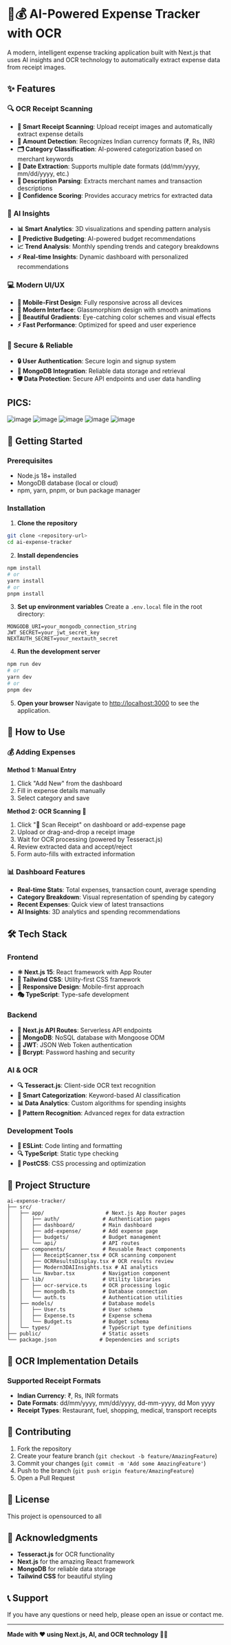 # 🤖💰 AI-Powered Expense Tracker with OCR

A modern, intelligent expense tracking application built with Next.js that uses AI insights and OCR technology to automatically extract expense data from receipt images.

## ✨ Features

### 🔍 **OCR Receipt Scanning**
- **📸 Smart Receipt Scanning**: Upload receipt images and automatically extract expense details
- **💸 Amount Detection**: Recognizes Indian currency formats (₹, Rs, INR)
- **🗂️ Category Classification**: AI-powered categorization based on merchant keywords
- **📆 Date Extraction**: Supports multiple date formats (dd/mm/yyyy, mm/dd/yyyy, etc.)
- **📝 Description Parsing**: Extracts merchant names and transaction descriptions
- **🎯 Confidence Scoring**: Provides accuracy metrics for extracted data

### 🤖 **AI Insights**
- **📊 Smart Analytics**: 3D visualizations and spending pattern analysis
- **🔮 Predictive Budgeting**: AI-powered budget recommendations
- **📈 Trend Analysis**: Monthly spending trends and category breakdowns
- **⚡ Real-time Insights**: Dynamic dashboard with personalized recommendations

### 💻 **Modern UI/UX**
- **📱 Mobile-First Design**: Fully responsive across all devices
- **🎨 Modern Interface**: Glassmorphism design with smooth animations
- **🌈 Beautiful Gradients**: Eye-catching color schemes and visual effects
- **⚡ Fast Performance**: Optimized for speed and user experience

### 🔐 **Secure & Reliable**
- **🔒 User Authentication**: Secure login and signup system
- **💾 MongoDB Integration**: Reliable data storage and retrieval
- **🛡️ Data Protection**: Secure API endpoints and user data handling


## PICS:
![image](https://github.com/user-attachments/assets/d95ac3b8-7554-4edf-a928-0c60626b2fda)
![image](https://github.com/user-attachments/assets/e4c2302b-6f69-4ae1-885d-80e8c5aa56f2)
![image](https://github.com/user-attachments/assets/6f8cb0bc-e8e4-43cd-b4f6-0d0497c3a486)
![image](https://github.com/user-attachments/assets/cf2ae109-bcf4-40b1-9cda-42322c1b8c16)
![image](https://github.com/user-attachments/assets/4344d5a6-a328-4764-b248-24a1bbbd402d)

## 🚀 Getting Started

### Prerequisites
- Node.js 18+ installed
- MongoDB database (local or cloud)
- npm, yarn, pnpm, or bun package manager

### Installation

1. **Clone the repository**
```bash
git clone <repository-url>
cd ai-expense-tracker
```

2. **Install dependencies**
```bash
npm install
# or
yarn install
# or
pnpm install
```

3. **Set up environment variables**
Create a `.env.local` file in the root directory:
```env
MONGODB_URI=your_mongodb_connection_string
JWT_SECRET=your_jwt_secret_key
NEXTAUTH_SECRET=your_nextauth_secret
```

4. **Run the development server**
```bash
npm run dev
# or
yarn dev
# or
pnpm dev
```

5. **Open your browser**
Navigate to [http://localhost:3000](http://localhost:3000) to see the application.

## 📱 How to Use

### 💰 Adding Expenses

**Method 1: Manual Entry**
1. Click "Add New" from the dashboard
2. Fill in expense details manually
3. Select category and save

**Method 2: OCR Scanning** 📸
1. Click "📸 Scan Receipt" on dashboard or add-expense page
2. Upload or drag-and-drop a receipt image
3. Wait for OCR processing (powered by Tesseract.js)
4. Review extracted data and accept/reject
5. Form auto-fills with extracted information

### 📊 Dashboard Features
- **Real-time Stats**: Total expenses, transaction count, average spending
- **Category Breakdown**: Visual representation of spending by category
- **Recent Expenses**: Quick view of latest transactions
- **AI Insights**: 3D analytics and spending recommendations

## 🛠️ Tech Stack

### Frontend
- **⚛️ Next.js 15**: React framework with App Router
- **🎨 Tailwind CSS**: Utility-first CSS framework
- **📱 Responsive Design**: Mobile-first approach
- **🎭 TypeScript**: Type-safe development

### Backend
- **🔧 Next.js API Routes**: Serverless API endpoints
- **🍃 MongoDB**: NoSQL database with Mongoose ODM
- **🔐 JWT**: JSON Web Token authentication
- **📧 Bcrypt**: Password hashing and security

### AI & OCR
- **🔍 Tesseract.js**: Client-side OCR text recognition
- **🤖 Smart Categorization**: Keyword-based AI classification
- **📊 Data Analytics**: Custom algorithms for spending insights
- **🎯 Pattern Recognition**: Advanced regex for data extraction

### Development Tools
- **📝 ESLint**: Code linting and formatting
- **🔍 TypeScript**: Static type checking
- **🎨 PostCSS**: CSS processing and optimization

## 📁 Project Structure

```
ai-expense-tracker/
├── src/
│   ├── app/                    # Next.js App Router pages
│   │   ├── auth/              # Authentication pages
│   │   ├── dashboard/         # Main dashboard
│   │   ├── add-expense/       # Add expense page
│   │   ├── budgets/           # Budget management
│   │   └── api/               # API routes
│   ├── components/            # Reusable React components
│   │   ├── ReceiptScanner.tsx # OCR scanning component
│   │   ├── OCRResultsDisplay.tsx # OCR results review
│   │   ├── Modern3DAIInsights.tsx # AI analytics
│   │   └── Navbar.tsx         # Navigation component
│   ├── lib/                   # Utility libraries
│   │   ├── ocr-service.ts     # OCR processing logic
│   │   ├── mongodb.ts         # Database connection
│   │   └── auth.ts            # Authentication utilities
│   ├── models/                # Database models
│   │   ├── User.ts            # User schema
│   │   ├── Expense.ts         # Expense schema
│   │   └── Budget.ts          # Budget schema
│   └── types/                 # TypeScript type definitions
├── public/                    # Static assets
└── package.json              # Dependencies and scripts
```

## 🔧 OCR Implementation Details

### Supported Receipt Formats
- **Indian Currency**: ₹, Rs, INR formats
- **Date Formats**: dd/mm/yyyy, mm/dd/yyyy, dd-mm-yyyy, dd Mon yyyy
- **Receipt Types**: Restaurant, fuel, shopping, medical, transport receipts

## 🤝 Contributing

1. Fork the repository
2. Create your feature branch (`git checkout -b feature/AmazingFeature`)
3. Commit your changes (`git commit -m 'Add some AmazingFeature'`)
4. Push to the branch (`git push origin feature/AmazingFeature`)
5. Open a Pull Request

## 📝 License

This project is opensourced to all

## 🙏 Acknowledgments

- **Tesseract.js** for OCR functionality
- **Next.js** for the amazing React framework
- **MongoDB** for reliable data storage
- **Tailwind CSS** for beautiful styling

## 📞 Support

If you have any questions or need help, please open an issue or contact me.

---

**Made with ❤️ using Next.js, AI, and OCR technology** 🚀✨
